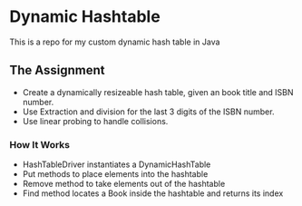# Dynamic Hashtable
This is a repo for my custom dynamic hash table in Java

## The Assignment
- Create a dynamically resizeable hash table, given an book title and ISBN number.
- Use Extraction and division for the last 3 digits of the ISBN number.
- Use linear probing to handle collisions.

### How It Works
- HashTableDriver instantiates a DynamicHashTable
- Put methods to place elements into the hashtable
- Remove method to take elements out of the hashtable
- Find method locates a Book inside the hashtable and returns its index
